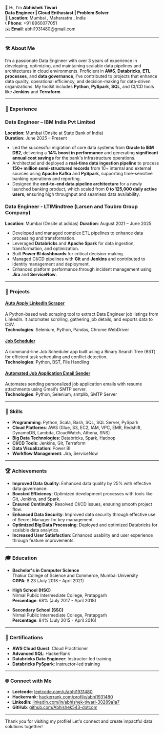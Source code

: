 👋 Hi, I'm **Abhishek Tiwari**  
**Data Engineer | Cloud Enthusiast | Problem Solver**  
📍 **Location**: Mumbai , Maharastra , India  
📞 **Phone**: +91 8960077051  
✉️ **Email**: abhi1931480@gmail.com  

---

### 🛠 **About Me**

I’m a passionate Data Engineer with over 3 years of experience in developing, optimizing, and maintaining scalable data pipelines and architectures in cloud environments. Proficient in **AWS**, **Databricks**, **ETL processes**, and **data governance**, I’ve contributed to projects that enhance data quality, operational efficiency, and decision-making for data-driven organizations. My toolkit includes **Python**, **PySpark**, **SQL**, and CI/CD tools like **Jenkins** and **Terraform**.

---

### 💼 **Experience**

### **Data Engineer** – IBM India Pvt Limited  
**Location**: Mumbai (Onsite at State Bank of India)  
**Duration**: June 2025 – Present  

- Led the successful migration of core data systems from **Oracle to IBM DB2**, delivering a **14% boost in performance** and generating **significant annual cost savings** for the bank's infrastructure operations.  
- Architected and deployed a **real-time data ingestion pipeline** to process **150+ million semi-structured records** from 10+ internal and external sources using **Apache Kafka** and **PySpark**, supporting time-sensitive banking operations and reporting.  
- Designed the **end-to-end data pipeline architecture** for a newly launched banking product, which scaled from **0 to 125,000 daily active users**, ensuring high throughput and seamless data availability.


### **Data Engineer** - LTIMindtree (Larsen and Toubro Group Company)  
**Location**: Mumbai  (Onsite at adidas)
**Duration**: August 2021 – June 2025 

- Developed and managed complex ETL pipelines to enhance data processing and transformation.
- Leveraged **Databricks** and **Apache Spark** for data ingestion, transformation, and optimization.
- Built **Power BI dashboards** for critical decision-making.
- Managed CI/CD pipelines with **Git** and **Jenkins** and contributed to identity management and deployment.
- Enhanced platform performance through incident management using **Jira** and **ServiceNow**.

---

### 🚀 **Projects**

#### [Auto Apply LinkedIn Scraper](https://github.com/Abhishek543-dotcom/auto_apply.git)  
A Python-based web scraping tool to extract Data Engineer job listings from LinkedIn. It automates scrolling, gathering job details, and exports data to CSV.  
**Technologies**: Selenium, Python, Pandas, Chrome WebDriver  

#### [Job Scheduler](https://github.com/Abhishek543-dotcom/Job-Scheduler.git)  
A command-line Job Scheduler app built using a Binary Search Tree (BST) for efficient task scheduling and conflict detection.  
**Technologies**: Python, BST, File Handling  

#### [Automated Job Application Email Sender](https://github.com/Abhishek543-dotcom/sending_mails.git)  
Automates sending personalized job application emails with resume attachments using Gmail's SMTP server.  
**Technologies**: Python, Selenium, smtplib, SMTP Server  

---

### 🔧 **Skills**

- **Programming**: Python, Scala, Bash, SQL, SQL Server, PySpark
- **Cloud Platforms**: AWS (Glue, S3, EC2, IAM, VPC, EMR, Redshift, DynamoDB, Lambda, CloudWatch, Athena, SNS)
- **Big Data Technologies**: Databricks, Spark, Hadoop
- **CI/CD Tools**: Jenkins, Git, Terraform
- **Data Visualization**: Power BI
- **Workflow Management**: Jira, ServiceNow

---

### 🏆 **Achievements**

- **Improved Data Quality**: Enhanced data quality by 25% with effective data governance.
- **Boosted Efficiency**: Optimized development processes with tools like Git, Jenkins, and Spark.
- **Ensured Continuity**: Resolved CI/CD issues, ensuring smooth project flow.
- **Enhanced Data Security**: Improved data security through effective use of Secret Manager for key management.
- **Optimized Big Data Processing**: Deployed and optimized Databricks for scalable data analytics.
- **Increased User Satisfaction**: Enhanced usability and user experience through feature improvements.

---

### 🎓 **Education**

- **Bachelor's in Computer Science**  
  Thakur College of Science and Commerce, Mumbai University  
  **CGPA**: 8.23 (July 2018 - April 2021)

- **High School (HSC)**  
  Nirmal Public Intermediate College, Pratapgarh  
  **Percentage**: 68% (July 2017 - April 2018)

- **Secondary School (SSC)**  
  Nirmal Public Intermediate College, Pratapgarh  
  **Percentage**: 84% (July 2015 - April 2016)

---

### 📜 **Certifications**

- **AWS Cloud Quest**: Cloud Practitioner
- **Advanced SQL**: HackerRank
- **Databricks Data Engineer**: Instructor-led training
- **Databricks PySpark**: Instructor-led training

---

### 🌐 **Connect with Me**

- **Leetcode**: [leetcode.com/u/abhi1931480](https://leetcode.com/u/abhi1931480/)
- **Hackerrank**: [hackerrank.com/profile/abhi1931480](https://www.hackerrank.com/profile/abhi1931480)
- **LinkedIn**: [linkedin.com/in/abhishek-tiwari-30289a1a7](https://www.linkedin.com/in/abhishek-tiwari-30289a1a7/)
- **GitHub**: [github.com/Abhishek543-dotcom](https://github.com/Abhishek543-dotcom)

---

Thank you for visiting my profile! Let's connect and create impactful data solutions together!
